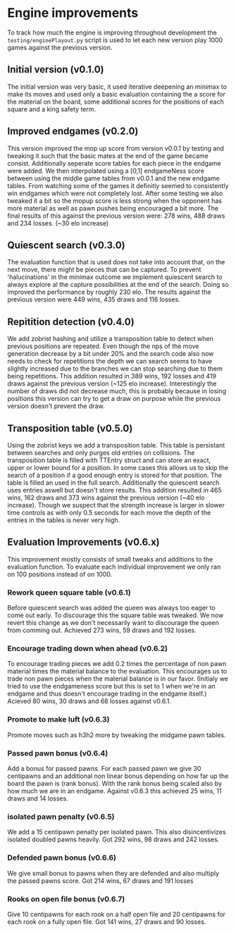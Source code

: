 # Engine improvements

To track how much the engine is improving throughout development the `testing/enginePlayout.py` script is used to let each new version play 1000 games against the previous version.

## Initial version (v0.1.0)

The initial version was very basic, it used iterative deepening an minimax to make its moves and used only a basic evaluation containing the a score for the material on the board, some additional scores for the positions of each square and a king safety term.

## Improved endgames (v0.2.0)

This version improved the mop up score from version v0.0.1 by testing and tweaking it such that the basic mates at the end of the game became consist.
Additionally seperate score tables for each piece in the endgame were added. We then interpolated using a [0,1] endgameNess score between using the middle game tables from v0.0.1 and the new endgame tables. From watching some of the games it definitly seemed to consistently win endgames which were not completely lost.
After some testing we also tweaked it a bit so the mopup score is less strong when the opponent has more material as well as pawn pushes being encouraged a bit more.
The final results of this against the previous version were: 278 wins, 488 draws and 234 losses. (~30 elo increase)

## Quiescent search (v0.3.0)

The evaluation function that is used does not take into account that, on the next move, there might be pieces that can be captured. To prevent 'halucinations' in the minimax outcome we implement quiescent search to always explore al the capture possibilities at the end of the search.
Doing so improved the performance by roughly 230 elo. The results against the previous version were 449 wins, 435 draws and 116 losses.

## Repitition detection (v0.4.0)

We add zobrist hashing and utilize a transposition table to detect when previous positions are repeated. Even though the nps of the move generation decrease by a bit under 20% and the search code also now needs to check for repetitions the depth we can search seems to have slightly increased due to the branches we can stop searching due to them being repetitions.
This addition resulted in 389 wins, 192 losses and 419 draws against the previous version (~125 elo increase).
Interestingly the number of draws did not decrease much, this is probably because in losing positions this version can try to get a draw on purpose while the previous version doesn't prevent the draw.

## Transposition table (v0.5.0)

Using the zobrist keys we add a transposition table. This table is persistant between searches and only purges old entries on collisions. The transposition table is filled with TTEntry struct and can store an exact, upper or lower bound for a position. In some cases this allows us to skip the search of a position if a good enough entry is stored for that position. The table is filled an used in the full search. Additionally the quiescent search uses entries aswell but doesn't store results.
This addition resulted in 465 wins, 162 draws and 373 wins against the previous version (~40 elo increase). Though we suspect that the strength increase is larger in slower time controls as with only 0.5 seconds for each move the depth of the entries in the tables is never very high.

## Evaluation Improvements (v0.6.x)

This improvement mostly consists of small tweaks and additions to the evaluation function.
To evaluate each individual improvement we only ran on 100 positions instead of on 1000.

### Rework queen square table (v0.6.1)

Before quiescent search was added the queen was always too eager to come out early. To discourage this the square table was tweaked. We now revert this change as we don't necessarily want to discourage the queen from comming out. Achieved 273 wins, 59 draws and 192 losses.

### Encourage trading down when ahead (v0.6.2)

To encourage trading pieces we add 0.2 times the percentage of non pawn material times the material balance to the evaluation. This encourages us to trade non pawn pieces when the material balance is in our favor. (Initialy we tried to use the endgameness score but this is set to 1 when we're in an endgame and thus doesn't encourage trading in the endgame itself.)
Acieved 80 wins, 30 draws and 68 losses against v0.6.1.

### Promote to make luft (v0.6.3)

Promote moves such as h3h2 more by tweaking the midgame pawn tables.

### Passed pawn bonus (v0.6.4)

Add a bonus for passed pawns. For each passed pawn we give 30 centipawns and an additional non linear bonus depending on how far up the board the pawn is (rank bonus). With the rank bonus being scaled also by how much we are in an endgame.
Against v0.6.3 this achieved 25 wins, 11 draws and 14 losses.

### isolated pawn penalty (v0.6.5)

We add a 15 centipawn penalty per isolated pawn.
This also disincentivizes isolated doubled pawns heavily.
Got 292 wins, 98 draws and 242 losses.

### Defended pawn bonus (v0.6.6)

We give small bonus to pawns when they are defended and also multiply the passed pawns score.
Got 214 wins, 67 draws and 191 losses

### Rooks on open file bonus (v0.6.7)

Give 10 centipawns for each rook on a half open file and 20 centipawns for each rook on a fully open file.
Got 141 wins, 27 draws and 90 losses.
